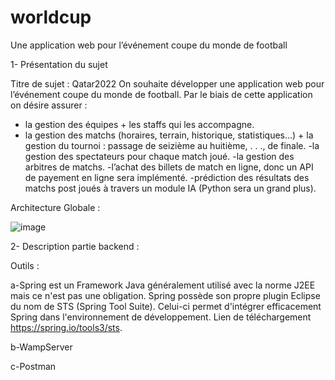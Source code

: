 # worldcup
Une application web pour l’événement coupe du monde de football

1- Présentation du sujet

Titre de sujet : Qatar2022
On souhaite développer une application web pour l’événement coupe du monde de football. Par le biais de
cette application on désire assurer :
- la gestion des équipes + les staffs qui les accompagne.
- la gestion des matchs (horaires, terrain, historique, statistiques...) + la gestion du tournoi : passage de seizième au
huitième, . . ., de finale.
-la gestion des spectateurs pour chaque match joué.
-la gestion des arbitres de matchs.
-l’achat des billets de match en ligne, donc un API de payement en ligne sera implémenté.
-prédiction des résultats des matchs post joués à travers un module IA (Python sera un grand plus).


Architecture Globale :

![image](https://user-images.githubusercontent.com/100053037/162602496-c52f6f84-2f1c-4f9a-a8e6-60b431774a1b.png)


2- Description partie backend :

Outils :

a-Spring est un Framework Java généralement utilisé avec la norme J2EE mais ce n'est pas une obligation. Spring
possède son propre plugin Eclipse du nom de STS (Spring Tool Suite). Celui-ci permet d'intégrer efficacement Spring
dans l'environnement de développement. Lien de téléchargement https://spring.io/tools3/sts.

b-WampServer

c-Postman

